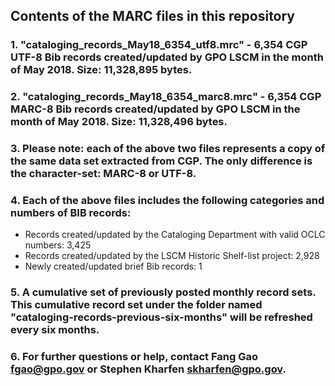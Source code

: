 ## Contents of the MARC files in this repository
###  1. "cataloging_records_May18_6354_utf8.mrc" - 6,354 CGP UTF-8 Bib records created/updated by GPO LSCM in the month of May 2018. Size: 11,328,895 bytes.
###  2. "cataloging_records_May18_6354_marc8.mrc" - 6,354 CGP MARC-8 Bib records created/updated by GPO LSCM in the month of May 2018. Size: 11,328,496 bytes.
###  3. Please note: each of the above two files represents a copy of the same data set extracted from CGP. The only difference is the character-set: MARC-8 or UTF-8.
###  4. Each of the above files includes the following categories and numbers of BIB records:

*  Records created/updated by the Cataloging Department with valid OCLC numbers: 3,425
*  Records created/updated by the LSCM Historic Shelf-list project: 2,928
*  Newly created/updated brief Bib records:  1

###  5. A cumulative set of previously posted monthly record sets. This cumulative record set under the folder named "cataloging-records-previous-six-months" will be refreshed every six months.
###  6. For further questions or help, contact Fang Gao <fgao@gpo.gov> or Stephen Kharfen <skharfen@gpo.gov>.   


